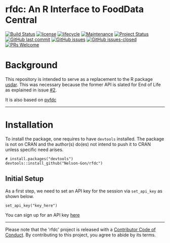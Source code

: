 # rfdc: An R Interface to FoodData Central

[![Build Status](https://travis-ci.org/Nelson-Gon/rfdc.png?branch=master)](https://travis-ci.org/Nelson-Gon/rfdc) [![license](https://img.shields.io/badge/license-GPL--3-blue.svg)](https://www.gnu.org/licenses/old-licenses/gpl-3.0.html) [![lifecycle](https://img.shields.io/badge/lifecycle-experimental-orange.svg)](https://www.tidyverse.org/lifecycle/#experimental)
[![Maintenance](https://img.shields.io/badge/Maintained%3F-yes-green.svg)](https://GitHub.com/Nelson-Gon/rfdc/graphs/commit-activity) 
[![Project Status](http://www.repostatus.org/badges/latest/active.svg)](http://www.repostatus.org/#active) 
 [![GitHub last commit](https://img.shields.io/github/last-commit/Nelson-Gon/rfdc.svg)](https://github.com/Nelson-Gon/rfdc/commits/master)
[![GitHub issues](https://img.shields.io/github/issues/Nelson-Gon/rfdc.svg)](https://GitHub.com/Nelson-Gon/rfdc/issues/)
[![GitHub issues-closed](https://img.shields.io/github/issues-closed/Nelson-Gon/rfdc.svg)](https://GitHub.com/Nelson-Gon/rfdc/issues?q=is%3Aissue+is%3Aclosed)
[![PRs Welcome](https://img.shields.io/badge/PRs-welcome-brightgreen.svg?style=flat-square)](http://makeapullrequest.com)

# Background

This repository is intended to serve as a replacement to the R package [usdar](https://github.com/Nelson-Gon/usdar). This was necessary because the former API is slated for End of Life as explained in issue [#2](https://github.com/Nelson-Gon/usdar/issues/2). 

It is also based on [pyfdc](https://github.com/Nelson-Gon/pyfdc)

---

# Installation

To install the package, one requires to have `devtools` installed. The package is not on CRAN and the author(s) do(es) not intend to push it  to CRAN  unless specific need arises.

```
# install.packages("devtools")
devtools::install_github("Nelson-Gon/rfdc")

```

## Initial Setup

As a first step, we need to set an API key for the session via `set_api_key` as shown below.

```
set_api_key("key_here")

```
You can sign up for an API key [here](https://fdc.nal.usda.gov/api-key-signup.html)

---


Please note that the 'rfdc' project is released with a
[Contributor Code of Conduct](CODE_OF_CONDUCT.md).
By contributing to this project, you agree to abide by its terms.

